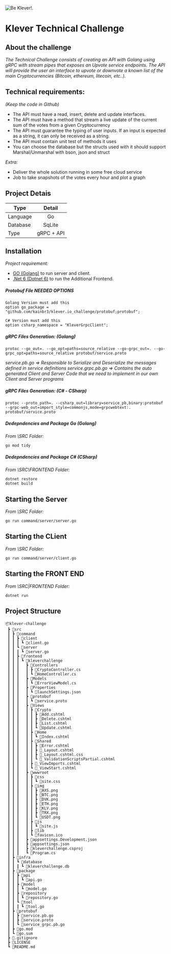 ![Be Klever!.](https://pbs.twimg.com/profile_banners/1389545109973200896/1640750305/1500x500 "Klever Logo")

# Klever Technical Challenge

## About the challenge
*The Technical Challenge consists of creating an API with Golang using gRPC with stream pipes that exposes an Upvote service endpoints. The API will provide the user an interface to upvote or downvote a known list of the main Cryptocurrencies (Bitcoin, ethereum, litecoin, etc..).*

## Technical requirements:
*(Keep the code in Github)*  

* The API must have a read, insert, delete and update interfaces.
* The API must have a method that stream a live update of the current sum of the votes from a given Cryptocurrency
* The API must guarantee the typing of user inputs. If an input is expected as a string, it can only be received as a string.
* The API must contain unit test of methods it uses
* You can choose the database but the structs used with it should support Marshal/Unmarshal with bson, json and struct

*Extra:*
 * Deliver the whole solution running in some free cloud service
 * Job to take snapshots of the votes every hour and plot a graph


## Project Detais
| Type  | Detail |
| ------------- |:-------------:|
| Language      | Go            |
| Database      | SqLite        |
| Type          | gRPC + API    |

## Installation
 *Project requirement:* 
 * [GO (Golang)](https://go.dev/) to run server and client.
 * [.Net 6 (Dotnet 6)](https://dotnet.microsoft.com/en-us/download/dotnet/6.0) to run the Additional Frontend.

##### Protobuf File NEEDED OPTIONS
 ```
 Golang Version must add this
 option go_package = "github.com/kainbr3/klever.io_challenge/protobuf;protobuf"; 
 
 C# Version must add this
 option csharp_namespace = "KleverGrpcClient";
 ```

##### gRPC Files Generation: (Golang)
 ```
protoc --go_out=. --go_opt=paths=source_relative --go-grpc_out=. --go-grpc_opt=paths=source_relative protobuf/service.proto
```

*service.pb.go => Responsible to Serialize and Deserialize the messages defined in service definitions
service.grpc.pb.go => Contains the auto generated Client and Server Code that we need to implement in our own Client and Server programs*

##### gRPC Files Generation: (C# - CSharp)
 ```
protoc --proto_path=. --csharp_out=library=service_pb,binary:protobuf --grpc-web_out=import_style=commonjs,mode=grpcwebtext:. protobuf/service.proto
```

##### Dedepndencies and Package Go (Golang)
*From \SRC Folder:*
 ```
go mod tidy
```

##### Dedepndencies and Package C# (CSharp)
*From \SRC\FRONTEND Folder:*
 ```
dotnet restore
dotnet build
```

## Starting the Server
*From \SRC Folder:*
```
go run command/server/server.go
```

## Starting the CLient
*From \SRC Folder:*
```
go run command/server/client.go
```

## Starting the FRONT END
*From \SRC|FRONTEND Folder:*
```
dotnet run
```

## Project Structure
```
📦klever-challenge
 ┣ 📂src
 ┃ ┣ 📂command
 ┃ ┃ ┣ 📂client
 ┃ ┃ ┃ ┗ 📜client.go
 ┃ ┃ ┗ 📂server
 ┃ ┃ ┃ ┗ 📜server.go
 ┃ ┃ ┣ 📂frontend
 ┃ ┃ ┃ ┗ 📂kleverchallenge
 ┃ ┃ ┃   ┣ 📂Controllers
 ┃ ┃ ┃   ┃ ┣ 📜CryptoController.cs
 ┃ ┃ ┃   ┃ ┗ 📜HomeController.cs
 ┃ ┃ ┃   ┣ 📂Models
 ┃ ┃ ┃   ┃ ┗ 📜ErrorViewModel.cs
 ┃ ┃ ┃   ┣ 📂Properties
 ┃ ┃ ┃   ┃ ┗ 📜launchSettings.json
 ┃ ┃ ┃   ┣ 📂protobuf
 ┃ ┃ ┃   ┃ ┗ 📜service.proto
 ┃ ┃ ┃   ┣ 📂Views
 ┃ ┃ ┃   ┃ ┣ 📂Crypto
 ┃ ┃ ┃   ┃ ┃ ┣ 📜Add.cshtml
 ┃ ┃ ┃   ┃ ┃ ┣ 📜Delete.cshtml
 ┃ ┃ ┃   ┃ ┃ ┣ 📜List.cshtml
 ┃ ┃ ┃   ┃ ┃ ┗ 📜Update.cshtml
 ┃ ┃ ┃   ┃ ┣ 📂Home
 ┃ ┃ ┃   ┃ ┃ ┗ 📜Index.cshtml
 ┃ ┃ ┃   ┃ ┣ 📂Shared
 ┃ ┃ ┃   ┃ ┃ ┣ 📜Error.cshtml
 ┃ ┃ ┃   ┃ ┃ ┣ 📜_Layout.cshtml
 ┃ ┃ ┃   ┃ ┃ ┣ 📜_Layout.cshtml.css
 ┃ ┃ ┃   ┃ ┃ ┗ 📜_ValidationScriptsPartial.cshtml
 ┃ ┃ ┃   ┃ ┣ 📜_ViewImports.cshtml
 ┃ ┃ ┃   ┃ ┗ 📜_ViewStart.cshtml
 ┃ ┃ ┃   ┣ 📂wwwroot
 ┃ ┃ ┃   ┃ ┣ 📂css
 ┃ ┃ ┃   ┃ ┃ ┗ 📜site.css
 ┃ ┃ ┃   ┃ ┣ 📂img
 ┃ ┃ ┃   ┃ ┃ ┣ 📜AXS.png
 ┃ ┃ ┃   ┃ ┃ ┣ 📜BTC.png
 ┃ ┃ ┃   ┃ ┃ ┣ 📜DVK.png
 ┃ ┃ ┃   ┃ ┃ ┣ 📜ETH.png
 ┃ ┃ ┃   ┃ ┃ ┣ 📜KLV.png
 ┃ ┃ ┃   ┃ ┃ ┣ 📜TRX.png
 ┃ ┃ ┃   ┃ ┃ ┗ 📜USDT.png
 ┃ ┃ ┃   ┃ ┣ 📂js
 ┃ ┃ ┃   ┃ ┃ ┗ 📜site.js
 ┃ ┃ ┃   ┃ ┣ 📂lib
 ┃ ┃ ┃   ┃ ┗ 📜favicon.ico
 ┃ ┃ ┃   ┣ 📜appsettings.Development.json
 ┃ ┃ ┃   ┣ 📜appsettings.json
 ┃ ┃ ┃   ┣ 📜kleverchallenge.csproj
 ┃ ┃ ┃   ┗ 📜Program.cs
 ┃ ┣ 📂infra
 ┃ ┃ ┗ 📂database
 ┃ ┃ ┃ ┗ 📜kleverchallenge.db
 ┃ ┣ 📂package
 ┃ ┃ ┣ 📂api
 ┃ ┃ ┃ ┗ 📜api.go
 ┃ ┃ ┣ 📂model
 ┃ ┃ ┃ ┗ 📜model.go
 ┃ ┃ ┣ 📂repository
 ┃ ┃ ┃ ┗ 📜repository.go
 ┃ ┃ ┗ 📂tool
 ┃ ┃ ┃ ┗ 📜tool.go
 ┃ ┣ 📂protobuf
 ┃ ┃ ┣ 📜service.pb.go
 ┃ ┃ ┣ 📜service.proto
 ┃ ┃ ┗ 📜service_grpc.pb.go
 ┃ ┣ 📜go.mod
 ┃ ┗ 📜go.sum
 ┣ 📜.gitignore
 ┣ 📜LICENSE
 ┗ 📜README.md
 ```